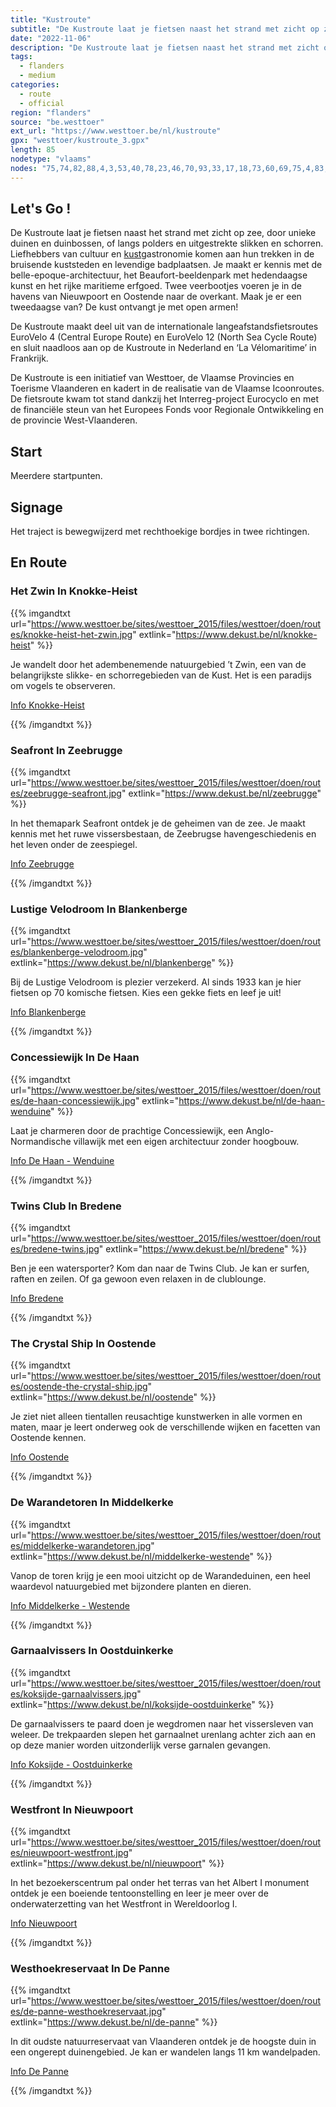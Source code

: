 ```yaml
---
title: "Kustroute"
subtitle: "De Kustroute laat je fietsen naast het strand met zicht op zee, door unieke duinen en duinbossen, of langs polders en uitgestrekte slikken en schorren"
date: "2022-11-06"
description: "De Kustroute laat je fietsen naast het strand met zicht op zee, door unieke duinen en duinbossen, of langs polders en uitgestrekte slikken en schorren" 
tags:
  - flanders
  - medium
categories: 
  - route
  - official
region: "flanders"
source: "be.westtoer"
ext_url: "https://www.westtoer.be/nl/kustroute"
gpx: "westtoer/kustroute_3.gpx"
length: 85
nodetype: "vlaams"
nodes: "75,74,82,88,4,3,53,40,78,23,46,70,93,33,17,18,73,60,69,75,4,83,9,68,86,62,58,88,96,64,82,67,8,70,10,46,95,55,36,30,37,77,6,69,1,75"
---
```


## Let's Go !

De Kustroute laat je fietsen naast het strand met zicht op zee, door unieke duinen en duinbossen, of langs polders en uitgestrekte slikken en schorren. Liefhebbers van cultuur en [kust](http://www.dekust.be/slapen/alle)gastronomie komen aan hun trekken in de bruisende kuststeden en levendige badplaatsen. Je maakt er kennis met de belle-epoque-architectuur, het Beaufort-beeldenpark met hedendaagse kunst en het rijke maritieme erfgoed. Twee veerbootjes voeren je in de havens van Nieuwpoort en Oostende naar de overkant. Maak je er een tweedaagse van? De kust ontvangt je met open armen!

De Kustroute maakt deel uit van de internationale langeafstandsfietsroutes EuroVelo 4 (Central Europe Route) en EuroVelo 12 (North Sea Cycle Route) en sluit naadloos aan op de Kustroute in Nederland en ‘La Vélomaritime’ in Frankrijk.

De Kustroute is een initiatief van Westtoer, de Vlaamse Provincies en Toerisme Vlaanderen en kadert in de realisatie van de Vlaamse Icoonroutes. De fietsroute kwam tot stand dankzij het Interreg-project Eurocyclo en met de financiële steun van het Europees Fonds voor Regionale Ontwikkeling en de provincie West-Vlaanderen.

## Start 

Meerdere startpunten.

## Signage

Het traject is bewegwijzerd met rechthoekige bordjes in twee richtingen.

## En Route

### Het Zwin In Knokke-Heist

{{% imgandtxt url="https://www.westtoer.be/sites/westtoer_2015/files/westtoer/doen/routes/knokke-heist-het-zwin.jpg" extlink="https://www.dekust.be/nl/knokke-heist" %}}

Je wandelt door het adembenemende natuurgebied ’t Zwin, een van de belangrijkste slikke- en schorregebieden van de Kust. Het is een paradijs om vogels te observeren.

[Info Knokke-Heist](https://www.dekust.be/nl/knokke-heist)

{{% /imgandtxt %}}

### Seafront In Zeebrugge

{{% imgandtxt url="https://www.westtoer.be/sites/westtoer_2015/files/westtoer/doen/routes/zeebrugge-seafront.jpg" extlink="https://www.dekust.be/nl/zeebrugge" %}}

In het themapark Seafront ontdek je de geheimen van de zee. Je maakt kennis met het ruwe vissersbestaan, de Zeebrugse havengeschiedenis en het leven onder de zeespiegel.

[Info Zeebrugge](https://www.dekust.be/nl/zeebrugge)

{{% /imgandtxt %}}

### Lustige Velodroom In Blankenberge

{{% imgandtxt url="https://www.westtoer.be/sites/westtoer_2015/files/westtoer/doen/routes/blankenberge-velodroom.jpg" extlink="https://www.dekust.be/nl/blankenberge" %}}

Bij de Lustige Velodroom is plezier verzekerd. Al sinds 1933 kan je hier fietsen op 70 komische fietsen. Kies een gekke fiets en leef je uit!

[Info Blankenberge](https://www.dekust.be/nl/blankenberge)

{{% /imgandtxt %}}

### Concessiewijk In De Haan

{{% imgandtxt url="https://www.westtoer.be/sites/westtoer_2015/files/westtoer/doen/routes/de-haan-concessiewijk.jpg" extlink="https://www.dekust.be/nl/de-haan-wenduine" %}}

Laat je charmeren door de prachtige Concessiewijk, een  Anglo-Normandische villawijk met een eigen architectuur zonder hoogbouw.

[Info De Haan - Wenduine](https://www.dekust.be/nl/de-haan-wenduine)

{{% /imgandtxt %}}

### Twins Club In Bredene

{{% imgandtxt url="https://www.westtoer.be/sites/westtoer_2015/files/westtoer/doen/routes/bredene-twins.jpg" extlink="https://www.dekust.be/nl/bredene" %}}

Ben je een watersporter? Kom dan naar de Twins Club. Je kan er surfen, raften en zeilen. Of ga gewoon even relaxen in de clublounge.

[Info Bredene](https://www.dekust.be/nl/bredene)

{{% /imgandtxt %}}

### The Crystal Ship In Oostende

{{% imgandtxt url="https://www.westtoer.be/sites/westtoer_2015/files/westtoer/doen/routes/oostende-the-crystal-ship.jpg" extlink="https://www.dekust.be/nl/oostende" %}}

Je ziet niet alleen tientallen reusachtige kunstwerken in alle vormen en maten, maar je leert onderweg ook de verschillende wijken en facetten van Oostende kennen.

[Info Oostende](https://www.dekust.be/nl/oostende)

{{% /imgandtxt %}}

### De Warandetoren In Middelkerke

{{% imgandtxt url="https://www.westtoer.be/sites/westtoer_2015/files/westtoer/doen/routes/middelkerke-warandetoren.jpg" extlink="https://www.dekust.be/nl/middelkerke-westende" %}}

Vanop de toren krijg je een mooi uitzicht op de Warandeduinen, een heel waardevol natuurgebied met bijzondere planten en dieren.

[Info Middelkerke - Westende](https://www.dekust.be/nl/middelkerke-westende)

{{% /imgandtxt %}}

### Garnaalvissers In Oostduinkerke

{{% imgandtxt url="https://www.westtoer.be/sites/westtoer_2015/files/westtoer/doen/routes/koksijde-garnaalvissers.jpg" extlink="https://www.dekust.be/nl/koksijde-oostduinkerke" %}}

De garnaalvissers te paard doen je wegdromen naar het vissersleven van weleer. De trekpaarden slepen het garnaalnet urenlang achter zich aan en op deze manier worden uitzonderlijk verse garnalen gevangen.

[Info Koksijde - Oostduinkerke](https://www.dekust.be/nl/koksijde-oostduinkerke)

{{% /imgandtxt %}}

### Westfront In Nieuwpoort

{{% imgandtxt url="https://www.westtoer.be/sites/westtoer_2015/files/westtoer/doen/routes/nieuwpoort-westfront.jpg" extlink="https://www.dekust.be/nl/nieuwpoort" %}}

In het bezoekerscentrum pal onder het terras van het Albert I monument ontdek je een boeiende tentoonstelling en leer je meer over de onderwaterzetting van het Westfront in Wereldoorlog I.

[Info Nieuwpoort](https://www.dekust.be/nl/nieuwpoort)

{{% /imgandtxt %}}

### Westhoekreservaat In De Panne

{{% imgandtxt url="https://www.westtoer.be/sites/westtoer_2015/files/westtoer/doen/routes/de-panne-westhoekreservaat.jpg" extlink="https://www.dekust.be/nl/de-panne" %}}

In dit oudste natuurreservaat van Vlaanderen ontdek je de hoogste duin in een ongerept duinengebied. Je kan er wandelen langs 11 km wandelpaden.

[Info De Panne](https://www.dekust.be/nl/de-panne)

{{% /imgandtxt %}}